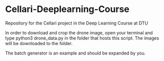 # Cellari-Deeplearning-Course
Repository for the Cellari project in the Deep Learning Course at DTU

In order to download and crop the drone image, open your terminal and type python3 drone_data.py in the folder that hosts this script.
The images will be downloaded to the folder.

The batch generator is an example and should be expanded by you.
